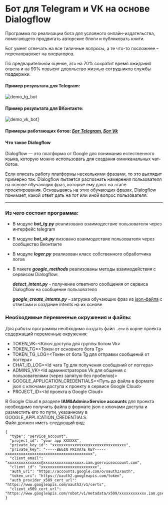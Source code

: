 # Бот для Telegram и VK на основе Dialogflow

Программа по реализации бота для условного онлайн-издательства, помогающего продвигать авторские блоги и публиковать книги.

Бот умеет отвечать на все типичные вопросы, а те что-то посложнее – перенаправляет на операторов.

По предварительной оценке, это на 70% сократит время ожидания ответа и на 90% повысит довольство жизнью сотрудников службы поддержки.

#### Пример результата для Telegram:

![demo_tg_bot](https://user-images.githubusercontent.com/99894266/197346997-9f2121c0-f1b1-4d48-b0c9-8e33fa84c8a1.gif)

#### Пример результата для ВКонтакте:

![demo_vk_bot](https://user-images.githubusercontent.com/99894266/197347013-d05f1e6c-f3c0-41f6-8da6-58387d7c25c1.gif)]

#### Примеры работающих ботов: *[Бот Telegram](https://t.me/sergryapbot)*, *[Бот Vk](https://vk.com/write-216628046)*

#### Что такое Dialogflow

Dialogflow — это платформа от Google для понимания естественного языка, которую можно использовать для создания омниканальных чат-ботов.

Если описать работу платформы несколькими фразами, то это выглядит примерно так. Dialogflow пытается распознать намерения пользователя на основе обучающих фраз, которые ему дают на этапе проектирования. Основываясь на этих обучающих фразах, Dialogflow понимает, какой ответ дать на тот или иной вопрос пользователя.
***
### Из чего состоит программа:

* В модуле ***bot_tg.py*** реализовано взаимодествие пользователя через интерфейс telegram
* В модуле ***bot_vk.py*** лизовано взаимодествие пользователя через сообщество Вконтакте
* В модуле ***loger.py*** реализован класс собственного обработчика логов
* В пакете ***google_methods*** реализованы методы взаимодействия с сервисом Dialogflow:

   ***detect_intent.py*** - получение ответного сообщения от сервиса Dialogflow на сообщение пользователя

   ***google_create_intents.py*** - загрузка обучающих фраз из [json-файла](https://github.com/Sergryap/verb_game/blob/master/google_methods/questions.json) с ответами и создание intents на их основе
   
### Необходимые переменные окружения и файлы:

Для работы программы необходимо создать файл `.env` в корне проекта содержащий переменные окружения:

* TOKEN_VK=<Ключ доступа для группы ботом Vk>
* TOKEN_TG=<Токен от основного бота Tg>
* TOKEN_TG_LOG=<Токен от бота Tg для отправки сообщений от логгера>
* CHAT_ID_LOG=<Id чата Tg для получения сообщений от логгера>
* ADMINS_VK=<Id администраторов Vk для общения с пользователями (через запятую без пробелов)>
* GOOGLE_APPLICATION_CREDENTIALS=<Путь до файла в формате json с ключами доступа к проекту в сервисе Google Cloud>
* PROJECT_ID=<Id проекта в Google Cloud>

В Google Cloud в разделе **IAM&Admin>Service accounts** для проекта необходимо получить файла в формате json с ключами доступа и разместить его по пути, указанному в GOOGLE_APPLICATION_CREDENTIALS.
<br>Файл должен иметь следующий вид:
```
{
  "type": "service_account",
  "project_id": "your app XXXXXX",
  "private_key_id": "xxxxxxxxxxxxxxxxxxxxxxxxxxxxxxxxx",
  "private_key": "-----BEGIN PRIVATE KEY-----xxxxxxxxxxxxxxxxxxxxxxxxxxxxxxxxxxxxxxx",
  "client_email": "xxxxxxxxxxxxxxx@xxxxxxxxxxxxxxxxxx.iam.gserviceaccount.com",
  "client_id": "xxxxxxxxxxxxxxxxxxxxxxxxx",
  "auth_uri": "https://accounts.google.com/o/oauth2/auth",
  "token_uri": "https://oauth2.googleapis.com/token",
  "auth_provider_x509_cert_url": "https://www.googleapis.com/oauth2/v1/certs",
  "client_x509_cert_url": "https://www.googleapis.com/robot/v1/metadata/x509/xxxxxxxxxxxx.iam.gserviceaccount.com"
}
```










